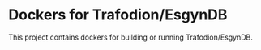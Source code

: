 # Dockers for Trafodion/EsgynDB

This project contains dockers for building or running
Trafodion/EsgynDB.
